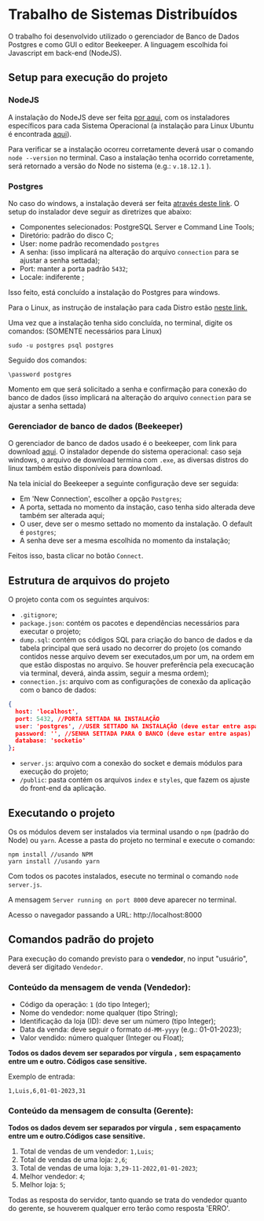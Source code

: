 # Trabalho de Sistemas Distribuídos 

O trabalho foi desenvolvido utilizado o gerenciador de Banco de Dados Postgres e como GUI o editor Beekeeper. A linguagem escolhida foi Javascript em back-end (NodeJS).

## Setup para execução do projeto

### NodeJS
A instalação do NodeJS deve ser feita <a href="https://nodejs.org/en/download/">por aqui</a>, com os instaladores específicos para cada Sistema Operacional (a instalação para Linux Ubuntu é encontrada <a href="https://github.com/nodesource/distributions/blob/master/README.md#deb">aqui</a>).

Para verificar se a instalação ocorreu corretamente deverá usar o comando ```node --version``` no terminal. Caso a instalação tenha ocorrido corretamente, será retornado a versão do Node no sistema (e.g.: ```v.18.12.1``` ).

### Postgres


No caso do windows, a instalação deverá ser feita <a href="https://www.enterprisedb.com/downloads/postgres-postgresql-downloads">através deste link</a>. O setup do instalador deve seguir as diretrizes que abaixo:

- Componentes selecionados: PostgreSQL Server e Command Line Tools;
- Diretório: padrão do disco C;
- User: nome padrão recomendado `postgres`
- A senha: (isso implicará na alteração do arquivo `connection` para se ajustar a senha settada);
- Port: manter a porta padrão `5432`;
- Locale: indiferente ;

Isso feito, está concluído a instalação do Postgres para windows.

Para o Linux, as instrução de instalação para cada Distro estão <a href="https://www.postgresql.org/download/">neste link.</a>

Uma vez que a instalação tenha sido concluída, no terminal, digite os comandos:  (SOMENTE necessários para Linux)
``` 
sudo -u postgres psql postgres
```
Seguido dos comandos: 
```
\password postgres
```
Momento em que será solicitado a senha e confirmação para conexão do banco de dados (isso implicará na alteração do arquivo `connection` para se ajustar a senha settada)

### Gerenciador de banco de dados (Beekeeper)

O gerenciador de banco de dados usado é o beekeeper, com link para download <a href="https://github.com/beekeeper-studio/beekeeper-studio/releases/tag/v3.6.2">aqui</a>. O instalador depende do sistema operacional: caso seja windows, o arquivo de download termina com `.exe`, as diversas distros do linux também estão disponíveis para download.

Na tela inicial do Beekeeper a seguinte configuração deve ser seguida: 

- Em 'New Connection', escolher a opção `Postgres`;
- A porta, settada no momento da instação, caso tenha sido alterada deve também ser alterada aqui;
- O user, deve ser o mesmo settado no momento da instalação. O default é `postgres`;
- A senha deve ser a mesma escolhida no momento da instalação; 

Feitos isso, basta clicar no botão `Connect`.


## Estrutura de arquivos do projeto

O projeto conta com os seguintes arquivos:

- `.gitignore`;
- `package.json`: contém os pacotes e dependências necessários para executar o projeto;
- `dump.sql`: contém os códigos SQL para criação do banco de dados e da tabela principal que será usado no decorrer do projeto (os comando contidos nesse arquivo devem ser executados,um por um, na ordem em que estão dispostas no arquivo. Se houver preferência pela execucação via terminal, deverá, ainda assim, seguir a mesma ordem); 
- `connection.js`: arquivo com as configurações de conexão da aplicação com o banco de dados: 

```json
{
  host: 'localhost',
  port: 5432, //PORTA SETTADA NA INSTALAÇÃO 
  user: 'postgres', //USER SETTADO NA INSTALAÇÃO (deve estar entre aspas)
  password: '', //SENHA SETTADA PARA O BANCO (deve estar entre aspas)
  database: 'socketio'
};
```
- `server.js`: arquivo com a conexão do socket e demais módulos para execução do projeto;
- `/public`: pasta contém os arquivos `index` e `styles`, que fazem os ajuste do front-end da aplicação.

## Executando o projeto

Os os módulos devem ser instalados via terminal usando o `npm` (padrão do Node) ou `yarn`. Acesse a pasta do projeto no terminal e execute o comando:
``` 
npm install //usando NPM
yarn install //usando yarn
```
Com todos os pacotes instalados, esecute no terminal o comando `node server.js`.

A mensagem `Server running on port 8000` deve aparecer no terminal.

Acesso o navegador passando a URL: http://localhost:8000

## Comandos padrão do projeto

Para execução do comando previsto para o <strong>vendedor</strong>, no input "usuário", deverá ser digitado `Vendedor`.
### Conteúdo da mensagem de venda (Vendedor):
- Código da operação: `1` (do tipo Integer);
- Nome do vendedor: nome qualquer (tipo String);
- Identificação da loja (ID): deve ser um número (tipo Integer);
- Data da venda: deve seguir o formato `dd-MM-yyyy` (e.g.: 01-01-2023);
- Valor vendido: número qualquer (Integer ou Float);

<strong>Todos os dados devem ser separados por vírgula `,` sem espaçamento entre um e outro. Códigos case sensitive.</strong>

Exemplo de entrada:
```
1,Luis,6,01-01-2023,31
```
### Conteúdo da mensagem de consulta (Gerente):
<strong>Todos os dados devem ser separados por vírgula `,` sem espaçamento entre um e outro.Códigos case sensitive.</strong>

1. Total de vendas de um vendedor: `1,Luis`;
2. Total de vendas de uma loja: `2,6`;
3. Total de vendas de uma loja: `3,29-11-2022,01-01-2023`;
4. Melhor vendedor: `4`;
5. Melhor loja: `5`;

Todas as resposta do servidor, tanto quando se trata do vendedor quanto do gerente, se houverem qualquer erro terão como resposta 'ERRO'. 